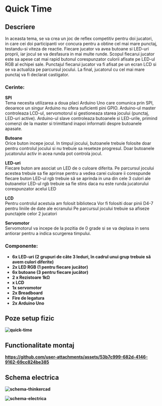 # Quick Time

## Descriere

In aceasta tema, se va crea un joc de reflex competitiv pentru doi jucatori, in care cei doi participanti vor concura pentru a obtine cel mai mare punctaj, testandu-si viteza de reactie. Fiecare jucator va avea butoane si LED-uri proprii, iar jocul se va desfasura in mai multe runde. Scopul fiecarui jucator este sa apese cat mai rapid butonul corespunzator culorii afisate pe LED-ul RGB al echipei sale. Punctajul fiecarui jucator va fi afisat pe un ecran LCD si se va actualiza pe parcursul jocului. La final, jucatorul cu cel mai mare punctaj va fi declarat castigator.

### Cerinte: 

**SPI**<br>
Tema necesita utilizarea a doua placi Arduino Uno care comunica prin SPI, deoarece un singur Arduino nu ofera suficienti pini GPIO. Arduino-ul master controleaza LCD-ul, servomotorul si gestioneaza starea jocului (punctaj, LED-uri active). Arduino-ul slave controleaza butoanele si LED-urile, primind comenzi de la master si trimittand inapoi informatii despre butoanele apasate.

**Butoane**<br>
Orice buton incepe jocul. In timpul jocului, butoanele trebuie folosite doar pentru controlul jocului si nu trebuie sa reseteze progresul. Doar butoanele jucatorului activ in acea runda pot controla jocul.

**LED-uri**<br>
Fiecare buton are asociat un LED de o culoare diferita. Pe parcursul jocului acestea trebuie sa fie aprinse pentru a vedea carei culoare ii corespunde fiecare buton
LED-ul rgb trebuie să se aprinda in una din cele 3 culori ale butoanelor
LED-ul rgb trebuie sa fie stins daca nu este runda jucatorului corespunzator acelui LED

**LCD**<br>
Pentru controlul acestuia am folosit biblioteca <LiquidCrystal>
Vor fi folositi doar pinii D4-7 pentru liniile de date ale ecranului
Pe parcursul jocului trebuie sa afiseze punctajele celor 2 jucatori

**Servomotor**<br>
Servomotorul va incepe de la pozitia de 0 grade si se va deplasa in sens antiorar pentru a indica scurgerea timpului.

### Componente:

- <b>6x LED-uri (2 grupuri de câte 3 leduri, în cadrul unui grup trebuie să avem culori diferite)<b> 
- <b>2x LED RGB (1 pentru fiecare jucător)<b> 
- <b>6x butoane (3 pentru fiecare jucător)<b>
- <b>2 x Rezistoare 1kΩ<b>
- <b>x LCD<b>
- <b>1x servomotor<b>
- <b>2x Breadboard<b>
- <b>Fire de legatura<b>
- <b>2x Arduino Uno<b>

## Poze setup fizic

![quick-time](https://github.com/user-attachments/assets/920b41d1-b69e-466a-8230-6e03d6441481)

## Functionalitate montaj

https://github.com/user-attachments/assets/53b7c999-682d-4146-9162-69cc824be385

## Schema electrica

![schema-thinkercad](https://github.com/user-attachments/assets/15ceb907-4629-4bbc-bbb2-40efc1c4392e)

![schema-electrica](https://github.com/user-attachments/assets/27bee766-50d9-4251-b0f6-993c28f64503)



